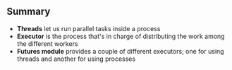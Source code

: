 ## Summary

* **Threads** let us run parallel tasks inside a process
* **Executor** is the process that's in charge of distributing the work among the different workers
* **Futures module** provides a couple of different executors; one for using threads and another for using processes